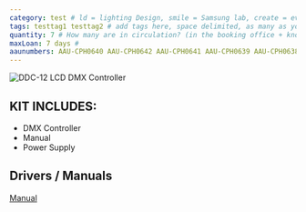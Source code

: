 ```yaml
---
category: test # ld = lighting Design, smile = Samsung lab, create = everything else
tags: testtag1 testtag2 # add tags here, space delimited, as many as you want
quantity: 7 # How many are in circulation? (in the booking office + known to be lent out)
maxLoan: 7 days #
aaunumbers: AAU-CPH0640 AAU-CPH0642 AAU-CPH0641 AAU-CPH0639 AAU-CPH0638 AAU-CPH0643
---
```

![DDC-12 LCD DMX Controller](../../assets/images/equip/ld/1.webp)
<html>  <!--
############## COMMENT #########
The First line should be a link to an image, jpg, png webbp all work, I have not tested others.
 The format should be ![Alternate image text](../../assets/images/equip/category/filename)
 We will have to upload the images to the relevant folders

Under the image comes the text, first comes the description
 The description can be simple, and short, but it must assume that the reader knows little about the equipment or the fields of study related to it. This text is important because it not only describes the item to the reader, but is included in the search engine servicing the site.
 ############### EoF Comment ##########
 --></html>

12 Channel DMX Controller

<!--
################ Comment ###############
There will also be a list of contents, formatted as below
############ EoF Comment ############
-->

## KIT INCLUDES:
- DMX Controller
- Manual
- Power Supply

<!--
############## Comment ##################
At the bottom of the listing there will be links to any relevant files - manuals, drivers, even research that has used the equipment
################# EoF Comment ################
-->
## Drivers / Manuals

[Manual](https://images.static-thomann.de/pics/atg/atgdata/document/manual/c_258125_v3_r1_en_online.pdf)

<!--
################### Comment ##################
Finally, and most important: The md file name should be concise, clear, unique and informative. This name is used as the title of the equipment listed in the catalog. Name it so anyone will know what it is, not just the person who is borrowing it for the third time.

The first 11 characters of the title should be a date in yyyy-mm-dd- format. This is not used, but is required for the system to recognise the file as a post.

The file should be saved as markdown: .md

eg. 2023-01-01-Zoom-Q8-Mobile-Video-Audio-Recorder.md
############## EoF Comment ##################

-->
